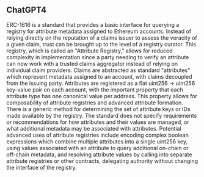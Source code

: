 ## ChatGPT4

ERC-1616 is a standard that provides a basic interface for querying a registry for attribute metadata assigned to Ethereum accounts. Instead of relying directly on the reputation of a claims issuer to assess the veracity of a given claim, trust can be brought up to the level of a registry curator. This registry, which is called an "Attribute Registry," allows for reduced complexity in implementation since a party needing to verify an attribute can now work with a trusted claims aggregator instead of relying on individual claim providers. Claims are abstracted as standard "attributes" which represent metadata assigned to an account, with claims decoupled from the issuing party. Attributes are registered as a flat uint256 -> uint256 key-value pair on each account, with the important property that each attribute type has one canonical value per address. This property allows for composability of attribute registries and advanced attribute formation. There is a generic method for determining the set of attribute keys or IDs made available by the registry. The standard does not specify requirements or recommendations for how attributes and their values are managed, or what additional metadata may be associated with attributes. Potential advanced uses of attribute registries include encoding complex boolean expressions which combine multiple attributes into a single uint256 key, using values associated with an attribute to query additional on-chain or off-chain metadata, and resolving attribute values by calling into separate attribute registries or other contracts, delegating authority without changing the interface of the registry.
